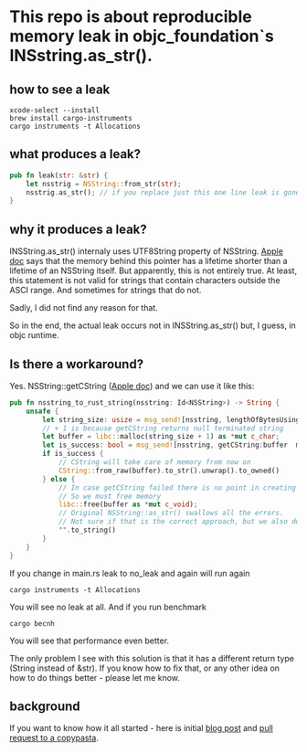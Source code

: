 # This repo is about reproducible memory leak in objc_foundation`s INSstring.as_str().



## how to see a leak

```shell
xcode-select --install
brew install cargo-instruments  
cargo instruments -t Allocations
```

## what produces a leak?

```rust
pub fn leak(str: &str) {
    let nsstrig = NSString::from_str(str);
    nsstrig.as_str(); // if you replace just this one line leak is gone
}
```

## why it produces a leak?

INSString.as_str() internaly uses UTF8String property of NSString. 
[Apple doc](https://developer.apple.com/documentation/foundation/nsstring/1411189-utf8string?language=objc)
 says that the memory behind this pointer has a lifetime shorter than a lifetime of an NSString itself. 
But apparently, this is not entirely true. At least, this statement is not valid for strings that contain 
characters outside the ASCI range. And sometimes for strings that do not.

Sadly, I did not find any reason for that.

So in the end, the actual leak occurs not in INSString.as_str() but, I guess, in objc runtime. 

## Is there a workaround?

Yes. NSString::getCString ([Apple doc](https://developer.apple.com/documentation/foundation/nsstring/1415702-getcstring)) and we can use it like this:

```rust
pub fn nsstring_to_rust_string(nsstring: Id<NSString>) -> String {
    unsafe {
        let string_size: usize = msg_send![nsstring, lengthOfBytesUsingEncoding: 4];
        // + 1 is because getCString returns null terminated string
        let buffer = libc::malloc(string_size + 1) as *mut c_char;
        let is_success: bool = msg_send![nsstring, getCString:buffer  maxLength:string_size+1 encoding:4];
        if is_success {
            // CString will take care of memory from now on
            CString::from_raw(buffer).to_str().unwrap().to_owned()
        } else {
            // In case getCString failed there is no point in creating CString
            // So we must free memory
            libc::free(buffer as *mut c_void);
            // Original NSString::as_str() swallows all the errors.
            // Not sure if that is the correct approach, but we also don`t have errors here.
            "".to_string()
        }
    }
}
```
If you change in main.rs leak to no_leak and again will run again 
```shell
cargo instruments -t Allocations
```

You will see no leak at all. And if you run benchmark
```shell
cargo becnh
```
You will see that performance even better.


The only problem I see with this solution is that it has a different return type (String instead of &str). 
If you know how to fix that, or any other idea on how to do things better - please let me know.  

## background

If you want to know how it all started - here is initial [blog post](https://barhamon.com/post/rust_and_nsstring) and [pull request to a copypasta](https://github.com/alacritty/copypasta/pull/33).